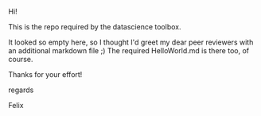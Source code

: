 Hi!

This is the repo required by the datascience toolbox.

It looked so empty here, so I thought I'd greet my dear peer reviewers
with an additional markdown file ;)
The required HelloWorld.md is there too, of course.


Thanks for your effort!



regards

Felix

